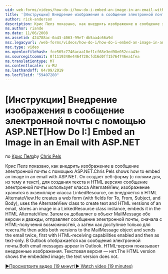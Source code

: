```yaml
---
uid: web-forms/videos/how-do-i/how-do-i-embed-an-image-in-an-email-with-aspnet
title: '[Инструкции] Внедрение изображения в сообщение электронной почты с помощью ASP.NET | Документация Майкрософт'
author: rick-anderson
description: Крис Пелз показано, как внедрить изображение в сообщение электронной почты с помощью ASP.NET. Он создает веб-форму (с полями для, из тему и текст), использует AlternateView...
ms.author: riande
ms.date: 11/06/2008
ms.assetid: 424788ac-0a43-4063-99e7-db5aa4c66a9d
msc.legacyurl: /web-forms/videos/how-do-i/how-do-i-embed-an-image-in-an-email-with-aspnet
msc.type: video
ms.openlocfilehash: fce565c7746acaa10ef1cf68e3ed98e052cca43e
ms.sourcegitcommit: 0f1119340e4464720cfd16d0ff15764746ea1fea
ms.translationtype: MT
ms.contentlocale: ru-RU
ms.lasthandoff: 04/09/2019
ms.locfileid: "59407280"
---
```

# <a name="how-do-i-embed-an-image-in-an-email-with-aspnet"></a><span data-ttu-id="40232-104">[Инструкции] Внедрение изображения в сообщение электронной почты с помощью ASP.NET</span><span class="sxs-lookup"><span data-stu-id="40232-104">[How Do I:] Embed an Image in an Email with ASP.NET</span></span>

<span data-ttu-id="40232-105">по [Крис Пелз](https://twitter.com/chrispels)</span><span class="sxs-lookup"><span data-stu-id="40232-105">by [Chris Pels](https://twitter.com/chrispels)</span></span>

<span data-ttu-id="40232-106">Крис Пелз показано, как внедрить изображение в сообщение электронной почты с помощью ASP.NET.</span><span class="sxs-lookup"><span data-stu-id="40232-106">Chris Pels shows how to embed an image in an email with ASP.NET.</span></span> <span data-ttu-id="40232-107">Он создает веб-форму (с полями для, из тему и текст), для создания текста и HTML версиях сообщение электронной почты использует класса AlternateView, изображение хранится в экземпляре класса LinkedResource, он внедряется в HTML AlternateView.</span><span class="sxs-lookup"><span data-stu-id="40232-107">He creates a web form (with fields for To, From, Subject, and Body), uses the AlternateView class to create text and HTML versions of an email, stores an image in a LinkedResource class instance, embeds it in the HTML AlternateView.</span></span> <span data-ttu-id="40232-108">Затем он добавляет в объект MailMessage обе версии и дважды, отправляет сообщение электронной почты, сначала с HTML-получения возможностей, а затем как доступное только для текста.</span><span class="sxs-lookup"><span data-stu-id="40232-108">He then adds both versions to the MailMessage object and sends the email twice, first with HTML-receiving capabilities enabled and then as text-only.</span></span> <span data-ttu-id="40232-109">В Outlook отображается как сообщения электронной почты.</span><span class="sxs-lookup"><span data-stu-id="40232-109">Both email messages appear in Outlook.</span></span> <span data-ttu-id="40232-110">HTML-версия показывает внедренные изображения. Текстовая версия — нет.</span><span class="sxs-lookup"><span data-stu-id="40232-110">The HTML version shows the embedded image; the text version does not.</span></span>

[<span data-ttu-id="40232-111">&#9654;Просмотрите видео (19 минут)</span><span class="sxs-lookup"><span data-stu-id="40232-111">&#9654; Watch video (19 minutes)</span></span>](https://channel9.msdn.com/Blogs/ASP-NET-Site-Videos/how-do-i-embed-an-image-in-an-email-with-aspnet)
